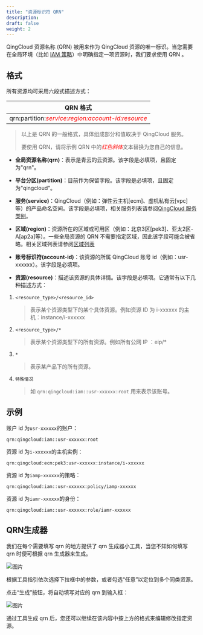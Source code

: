 ```yaml
---
title: "资源标识符 QRN"
description: 
draft: false
weight: 2
---
```


QingCloud 资源名称 (QRN) 被用来作为 QingCloud 资源的唯一标识。当您需要在全局环境（比如 [IAM 策略](../../introduction/policy)）中明确指定一项资源时，我们要求使用 QRN 。

## 格式

所有资源均可采用六段式描述方式：

|QRN 格式|
|:---:|
|qrn:partition:<span style="color:red">*service:region:account-id:resource*</span>|

> 以上是 QRN 的一般格式，具体组成部分和值取决于 QingCloud 服务。
>
> 要使用 QRN，请将示例 QRN 中的<span style="color:red">*红色斜体*</span>文本替换为您自己的信息。

- **全局资源名称(qrn)**：表示是青云的云资源。该字段是必填项，且固定为"qrn"。
  
- **平台分区(partition)**：目前作为保留字段。该字段是必填项，且固定为"qingcloud"。

- **服务(service)**：QingCloud（例如：弹性云主机[ecm]、虚机私有云[vpc] 等）的产品命名空间。该字段是必填项，相关服务列表请参阅[QingCloud 服务类别](../../manual/supported_services#服务类别)。

- **区域(region)**：资源所在的区域或可用区（例如：北京3区[pek3]、亚太2区-A[ap2a]等）。一些全局资源的 QRN 不需要指定区域，因此该字段可能会被省略。相关区域列表请参阅[区域列表](../../manual/supported_services#区域和可用区)

- **账号标识符(account-id)**：该资源的所属 QingCloud 账号 id（例如：usr-xxxxxx）。该字段是必填项。

- **资源(resource)**：描述该资源的具体详情。该字段是必填项。它通常有以下几种描述方式：

1. `<resource_type>/<resource_id>`

      > 表示某个资源类型下的某个具体资源。例如资源 ID 为 i-xxxxxx 的主机：instance/i-xxxxxx

2. `<resource_type>/*`  

      > 表示某个资源类型下的所有资源。例如所有公网 IP ：eip/*

3. `*`

      > 表示某产品下的所有资源。

4. `特殊情况`  

      > 如 `qrn:qingcloud:iam::usr-xxxxxx:root` 用来表示该账号。

## 示例

账户 id 为`usr-xxxxxx`的账户：

```
qrn:qingcloud:iam::usr-xxxxxx:root
```

资源 id 为`i-xxxxxx`的主机实例：

```
qrn:qingcloud:ecm:pek3:usr-xxxxxx:instance/i-xxxxxx
```

资源 id 为`iamp-xxxxxx`的策略：

```
qrn:qingcloud:iam::usr-xxxxxx:policy/iamp-xxxxxx
```

资源 id 为`iamr-xxxxxx`的身份：

```
qrn:qingcloud:iam::usr-xxxxxx:role/iamr-xxxxxx
```

## QRN生成器

我们在每个需要填写 qrn 的地方提供了 qrn 生成器小工具，当您不知如何填写 qrn 时便可根据 qrn 生成器来生成。

![图片](../../_images/qrntool1.png)

根据工具指引依次选择下拉框中的参数，或者勾选“任意”以定位到多个同类资源。

点击“生成”按钮，将自动填写对应的 qrn 到输入框：

![图片](../../_images/qrntool2.png)

通过工具生成 qrn 后，您还可以继续在该内容中按上方的格式来编辑修改指定资源。
